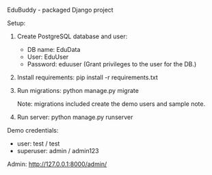 EduBuddy - packaged Django project

Setup:
1. Create PostgreSQL database and user:
   - DB name: EduData
   - User: EduUser
   - Password: eduuser
   (Grant privileges to the user for the DB.)

2. Install requirements:
   pip install -r requirements.txt

3. Run migrations:
   python manage.py migrate

   Note: migrations included create the demo users and sample note.

4. Run server:
   python manage.py runserver

Demo credentials:
  - user: test / test
  - superuser: admin / admin123

Admin: http://127.0.0.1:8000/admin/
